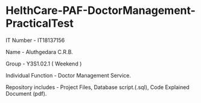 # HelthCare-PAF-DoctorManagement-PracticalTest

IT Number - IT18137156

Name      - Aluthgedara C.R.B.

Group     - Y3S1.02.1 ( Weekend )

Individual Function - Doctor Management Service.

Repository includes -  Project Files, Database script.(.sql), Code Explained Document (pdf).			
